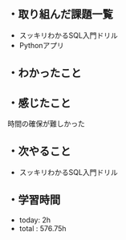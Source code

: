 ## ・取り組んだ課題一覧
- スッキリわかるSQL入門ドリル
- Pythonアプリ


## ・わかったこと


## ・感じたこと
時間の確保が難しかった


## ・次やること
- スッキリわかるSQL入門ドリル

## ・学習時間
- today:  2h
- total  : 576.75h 


